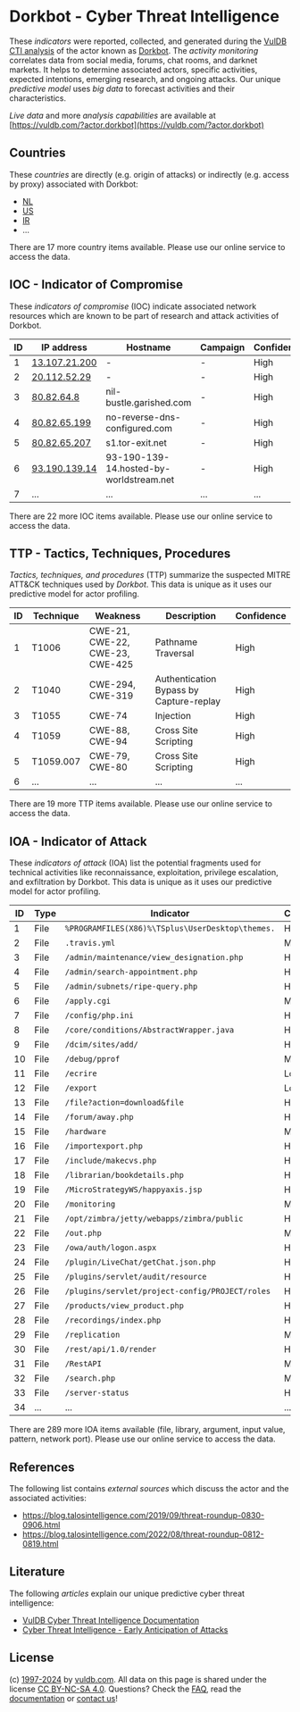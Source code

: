 # Dorkbot - Cyber Threat Intelligence

These _indicators_ were reported, collected, and generated during the [VulDB CTI analysis](https://vuldb.com/?kb.cti) of the actor known as [Dorkbot](https://vuldb.com/?actor.dorkbot). The _activity monitoring_ correlates data from social media, forums, chat rooms, and darknet markets. It helps to determine associated actors, specific activities, expected intentions, emerging research, and ongoing attacks. Our unique _predictive model_ uses _big data_ to forecast activities and their characteristics.

_Live data_ and more _analysis capabilities_ are available at [https://vuldb.com/?actor.dorkbot](https://vuldb.com/?actor.dorkbot)

## Countries

These _countries_ are directly (e.g. origin of attacks) or indirectly (e.g. access by proxy) associated with Dorkbot:

* [NL](https://vuldb.com/?country.nl)
* [US](https://vuldb.com/?country.us)
* [IR](https://vuldb.com/?country.ir)
* ...

There are 17 more country items available. Please use our online service to access the data.

## IOC - Indicator of Compromise

These _indicators of compromise_ (IOC) indicate associated network resources which are known to be part of research and attack activities of Dorkbot.

ID | IP address | Hostname | Campaign | Confidence
-- | ---------- | -------- | -------- | ----------
1 | [13.107.21.200](https://vuldb.com/?ip.13.107.21.200) | - | - | High
2 | [20.112.52.29](https://vuldb.com/?ip.20.112.52.29) | - | - | High
3 | [80.82.64.8](https://vuldb.com/?ip.80.82.64.8) | nil-bustle.garished.com | - | High
4 | [80.82.65.199](https://vuldb.com/?ip.80.82.65.199) | no-reverse-dns-configured.com | - | High
5 | [80.82.65.207](https://vuldb.com/?ip.80.82.65.207) | s1.tor-exit.net | - | High
6 | [93.190.139.14](https://vuldb.com/?ip.93.190.139.14) | 93-190-139-14.hosted-by-worldstream.net | - | High
7 | ... | ... | ... | ...

There are 22 more IOC items available. Please use our online service to access the data.

## TTP - Tactics, Techniques, Procedures

_Tactics, techniques, and procedures_ (TTP) summarize the suspected MITRE ATT&CK techniques used by _Dorkbot_. This data is unique as it uses our predictive model for actor profiling.

ID | Technique | Weakness | Description | Confidence
-- | --------- | -------- | ----------- | ----------
1 | T1006 | CWE-21, CWE-22, CWE-23, CWE-425 | Pathname Traversal | High
2 | T1040 | CWE-294, CWE-319 | Authentication Bypass by Capture-replay | High
3 | T1055 | CWE-74 | Injection | High
4 | T1059 | CWE-88, CWE-94 | Cross Site Scripting | High
5 | T1059.007 | CWE-79, CWE-80 | Cross Site Scripting | High
6 | ... | ... | ... | ...

There are 19 more TTP items available. Please use our online service to access the data.

## IOA - Indicator of Attack

These _indicators of attack_ (IOA) list the potential fragments used for technical activities like reconnaissance, exploitation, privilege escalation, and exfiltration by Dorkbot. This data is unique as it uses our predictive model for actor profiling.

ID | Type | Indicator | Confidence
-- | ---- | --------- | ----------
1 | File | `%PROGRAMFILES(X86)%\TSplus\UserDesktop\themes.` | High
2 | File | `.travis.yml` | Medium
3 | File | `/admin/maintenance/view_designation.php` | High
4 | File | `/admin/search-appointment.php` | High
5 | File | `/admin/subnets/ripe-query.php` | High
6 | File | `/apply.cgi` | Medium
7 | File | `/config/php.ini` | High
8 | File | `/core/conditions/AbstractWrapper.java` | High
9 | File | `/dcim/sites/add/` | High
10 | File | `/debug/pprof` | Medium
11 | File | `/ecrire` | Low
12 | File | `/export` | Low
13 | File | `/file?action=download&file` | High
14 | File | `/forum/away.php` | High
15 | File | `/hardware` | Medium
16 | File | `/importexport.php` | High
17 | File | `/include/makecvs.php` | High
18 | File | `/librarian/bookdetails.php` | High
19 | File | `/MicroStrategyWS/happyaxis.jsp` | High
20 | File | `/monitoring` | Medium
21 | File | `/opt/zimbra/jetty/webapps/zimbra/public` | High
22 | File | `/out.php` | Medium
23 | File | `/owa/auth/logon.aspx` | High
24 | File | `/plugin/LiveChat/getChat.json.php` | High
25 | File | `/plugins/servlet/audit/resource` | High
26 | File | `/plugins/servlet/project-config/PROJECT/roles` | High
27 | File | `/products/view_product.php` | High
28 | File | `/recordings/index.php` | High
29 | File | `/replication` | Medium
30 | File | `/rest/api/1.0/render` | High
31 | File | `/RestAPI` | Medium
32 | File | `/search.php` | Medium
33 | File | `/server-status` | High
34 | ... | ... | ...

There are 289 more IOA items available (file, library, argument, input value, pattern, network port). Please use our online service to access the data.

## References

The following list contains _external sources_ which discuss the actor and the associated activities:

* https://blog.talosintelligence.com/2019/09/threat-roundup-0830-0906.html
* https://blog.talosintelligence.com/2022/08/threat-roundup-0812-0819.html

## Literature

The following _articles_ explain our unique predictive cyber threat intelligence:

* [VulDB Cyber Threat Intelligence Documentation](https://vuldb.com/?kb.cti)
* [Cyber Threat Intelligence - Early Anticipation of Attacks](https://www.scip.ch/en/?labs.20201022)

## License

(c) [1997-2024](https://vuldb.com/?kb.changelog) by [vuldb.com](https://vuldb.com/?kb.about). All data on this page is shared under the license [CC BY-NC-SA 4.0](https://creativecommons.org/licenses/by-nc-sa/4.0/). Questions? Check the [FAQ](https://vuldb.com/?kb.faq), read the [documentation](https://vuldb.com/?kb) or [contact us](https://vuldb.com/?contact)!
